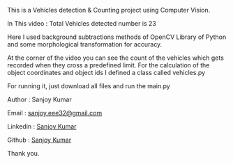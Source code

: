 This is a Vehicles detection & Counting project using Computer Vision.

In This video : Total Vehicles detected number is 23

Here I used background subtractions methods of OpenCV Library of Python and some morphological transformation for accuracy.

At the corner of the video you can see the count of the vehicles which gets recorded
when they cross a predefined limit. For the calculation of the object coordinates and object ids I defined a class called vehicles.py

For running it, just download all files and run the main.py


Author : Sanjoy Kumar

Email : sanjoy.eee32@gmail.com

Linkedin : [Sanjoy Kumar](https://www.linkedin.com/in/imsanjoykb/)

Github : [Sanjoy Kumar](https://www.linkedin.com/in/imsanjoykb/)

Thank you.
